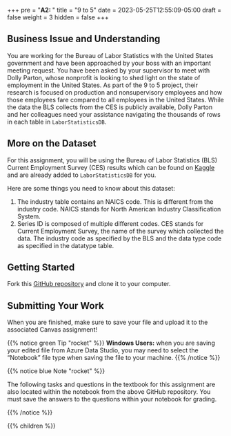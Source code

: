 +++
pre = "<b>A2: </b>"
title = "9 to 5"
date = 2023-05-25T12:55:09-05:00
draft = false
weight = 3
hidden = false
+++

## Business Issue and Understanding

You are working for the Bureau of Labor Statistics with the United States government and have been approached by your boss with an important meeting request. You have been asked by your supervisor to meet with Dolly Parton, whose nonprofit is looking to shed light on the state of employment in the United States. As part of the 9 to 5 project, their research is focused on production and nonsupervisory employees and how those employees fare compared to all employees in the United States. While the data the BLS collects from the CES is publicly available, Dolly Parton and her colleagues need your assistance navigating the thousands of rows in each table in `LaborStatisticsDB`.

## More on the Dataset

For this assignment, you will be using the Bureau of Labor Statistics (BLS) Current Employment Survey (CES) results which can be found on [Kaggle](https://www.kaggle.com/datasets/bls/employment) and are already added to `LaborStatisticsDB` for you.

Here are some things you need to know about this dataset:

1. The industry table contains an NAICS code. This is different from the industry code. NAICS stands for North American Industry Classification System.
1. Series ID is composed of multiple different codes. CES stands for Current Employment Survey, the name of the survey which collected the data. The industry code as specified by the BLS and the data type code as specified in the datatype table.

## Getting Started

Fork this [GitHub repository](https://github.com/LaunchCodeEducation/nine-to-five-assignment) and clone it to your computer.

## Submitting Your Work

When you are finished, make sure to save your file and upload it to the associated Canvas assignment!

{{% notice green Tip "rocket" %}}
**Windows Users:** when you are saving your edited file from Azure Data Studio, you may need to select the “Notebook” file type when saving the file to your machine.
{{% /notice %}}

{{% notice blue Note "rocket" %}}

The following tasks and questions in the textbook for this assignment are also located within the notebook from the above GitHub repository. You must save the answers to the questions within your notebook for grading.

{{% /notice %}}

{{% children %}}
